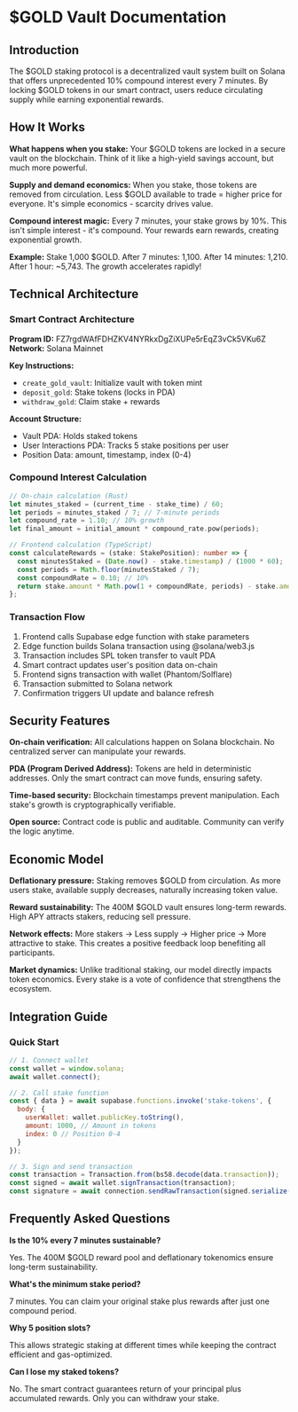 # $GOLD Vault Documentation

## Introduction

The $GOLD staking protocol is a decentralized vault system built on Solana that offers unprecedented 10% compound interest every 7 minutes. By locking $GOLD tokens in our smart contract, users reduce circulating supply while earning exponential rewards.

## How It Works

**What happens when you stake:** Your $GOLD tokens are locked in a secure vault on the blockchain. Think of it like a high-yield savings account, but much more powerful.

**Supply and demand economics:** When you stake, those tokens are removed from circulation. Less $GOLD available to trade = higher price for everyone. It's simple economics - scarcity drives value.

**Compound interest magic:** Every 7 minutes, your stake grows by 10%. This isn't simple interest - it's compound. Your rewards earn rewards, creating exponential growth.

**Example:** Stake 1,000 $GOLD. After 7 minutes: 1,100. After 14 minutes: 1,210. After 1 hour: ~5,743. The growth accelerates rapidly!

## Technical Architecture

### Smart Contract Architecture

**Program ID:** FZ7rgdWAfFDHZKV4NYRkxDgZiXUPe5rEqZ3vCk5VKu6Z  
**Network:** Solana Mainnet

**Key Instructions:**
- `create_gold_vault`: Initialize vault with token mint
- `deposit_gold`: Stake tokens (locks in PDA)
- `withdraw_gold`: Claim stake + rewards

**Account Structure:**
- Vault PDA: Holds staked tokens
- User Interactions PDA: Tracks 5 stake positions per user
- Position Data: amount, timestamp, index (0-4)

### Compound Interest Calculation

```rust
// On-chain calculation (Rust)
let minutes_staked = (current_time - stake_time) / 60;
let periods = minutes_staked / 7; // 7-minute periods
let compound_rate = 1.10; // 10% growth
let final_amount = initial_amount * compound_rate.pow(periods);
```

```typescript
// Frontend calculation (TypeScript)
const calculateRewards = (stake: StakePosition): number => {
  const minutesStaked = (Date.now() - stake.timestamp) / (1000 * 60);
  const periods = Math.floor(minutesStaked / 7);
  const compoundRate = 0.10; // 10%
  return stake.amount * Math.pow(1 + compoundRate, periods) - stake.amount;
};
```

### Transaction Flow

1. Frontend calls Supabase edge function with stake parameters
2. Edge function builds Solana transaction using @solana/web3.js
3. Transaction includes SPL token transfer to vault PDA
4. Smart contract updates user's position data on-chain
5. Frontend signs transaction with wallet (Phantom/Solflare)
6. Transaction submitted to Solana network
7. Confirmation triggers UI update and balance refresh

## Security Features

**On-chain verification:** All calculations happen on Solana blockchain. No centralized server can manipulate your rewards.

**PDA (Program Derived Address):** Tokens are held in deterministic addresses. Only the smart contract can move funds, ensuring safety.

**Time-based security:** Blockchain timestamps prevent manipulation. Each stake's growth is cryptographically verifiable.

**Open source:** Contract code is public and auditable. Community can verify the logic anytime.

## Economic Model

**Deflationary pressure:** Staking removes $GOLD from circulation. As more users stake, available supply decreases, naturally increasing token value.

**Reward sustainability:** The 400M $GOLD vault ensures long-term rewards. High APY attracts stakers, reducing sell pressure.

**Network effects:** More stakers → Less supply → Higher price → More attractive to stake. This creates a positive feedback loop benefiting all participants.

**Market dynamics:** Unlike traditional staking, our model directly impacts token economics. Every stake is a vote of confidence that strengthens the ecosystem.

## Integration Guide

### Quick Start

```javascript
// 1. Connect wallet
const wallet = window.solana;
await wallet.connect();

// 2. Call stake function
const { data } = await supabase.functions.invoke('stake-tokens', {
  body: {
    userWallet: wallet.publicKey.toString(),
    amount: 1000, // Amount in tokens
    index: 0 // Position 0-4
  }
});

// 3. Sign and send transaction
const transaction = Transaction.from(bs58.decode(data.transaction));
const signed = await wallet.signTransaction(transaction);
const signature = await connection.sendRawTransaction(signed.serialize());
```

## Frequently Asked Questions

**Is the 10% every 7 minutes sustainable?**

Yes. The 400M $GOLD reward pool and deflationary tokenomics ensure long-term sustainability.

**What's the minimum stake period?**

7 minutes. You can claim your original stake plus rewards after just one compound period.

**Why 5 position slots?**

This allows strategic staking at different times while keeping the contract efficient and gas-optimized.

**Can I lose my staked tokens?**

No. The smart contract guarantees return of your principal plus accumulated rewards. Only you can withdraw your stake.